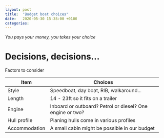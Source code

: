 ```yaml
---
layout: post
title:  "Budget boat choices"
date:   2020-05-30 15:38:00 +0100
categories:
---
```

*You pays your money, you takes your choice*

# Decisions, decisions...

Factors to consider

| Item | Choices |
| ----- | ----- |
| Style | Speedboat, day boat, RIB, walkaround... |
| Length | 14 - 23ft so it fits on a trailer |
| Engine | Inboard or outboard? Petrol or diesel? One engine or two? |
| Hull profile | Planing hulls come in various profiles |
| Accommodation | A small cabin might be possible in our budget |
